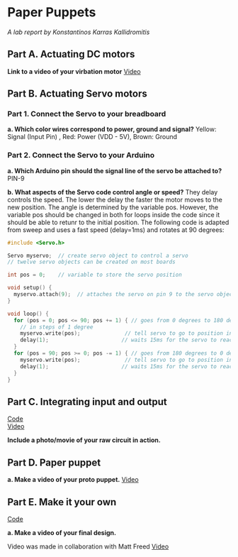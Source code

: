 # Paper Puppets

*A lab report by Konstantinos Karras Kallidromitis*

## Part A. Actuating DC motors

**Link to a video of your virbation motor** [Video](https://youtu.be/xtYdkZ5A5lQ)

## Part B. Actuating Servo motors

### Part 1. Connect the Servo to your breadboard

**a. Which color wires correspond to power, ground and signal?** Yellow: Signal (Input Pin) , Red: Power (VDD - 5V), Brown: Ground

### Part 2. Connect the Servo to your Arduino

**a. Which Arduino pin should the signal line of the servo be attached to?** PIN-9

**b. What aspects of the Servo code control angle or speed?** They delay controls the speed. The lower the delay the faster the motor moves to the new position. The angle is determined by the variable pos. However, the variable pos should be changed in both for loops inside the code since it should be able to retunr to the initial position. The following code is adapted from sweep and uses a fast speed (delay=1ms) and rotates at 90 degrees:
```c++
#include <Servo.h>

Servo myservo;  // create servo object to control a servo
// twelve servo objects can be created on most boards

int pos = 0;    // variable to store the servo position

void setup() {
  myservo.attach(9);  // attaches the servo on pin 9 to the servo object
}

void loop() {
  for (pos = 0; pos <= 90; pos += 1) { // goes from 0 degrees to 180 degrees
    // in steps of 1 degree
    myservo.write(pos);              // tell servo to go to position in variable 'pos'
    delay(1);                       // waits 15ms for the servo to reach the position
  }
  for (pos = 90; pos >= 0; pos -= 1) { // goes from 180 degrees to 0 degrees
    myservo.write(pos);              // tell servo to go to position in variable 'pos'
    delay(1);                       // waits 15ms for the servo to reach the position
  }
}
```
## Part C. Integrating input and output 
[Code](https://github.com/Konstantinos-KK/IDD-Fa19-Lab4/blob/master/sweep_analog.ino)  
[Video](https://youtu.be/LWQdxDMLRC8)

**Include a photo/movie of your raw circuit in action.**

## Part D. Paper puppet

**a. Make a video of your proto puppet.** [Video](https://www.youtube.com/watch?v=VkatmGqzIzM&feature=share&fbclid=IwAR2_EcDFMrH6_L-Eo_gUxD42kdJwWeZwMu15XN4BkRmVeGk29BHo7W9yJa4)

## Part E. Make it your own  
[Code](https://github.com/Konstantinos-KK/IDD-Fa19-Lab4/blob/master/final_code.ino)

**a. Make a video of your final design.**
 
Video was made in collaboration with Matt Freed
[Video](https://youtu.be/YpFxZpohXxY)
